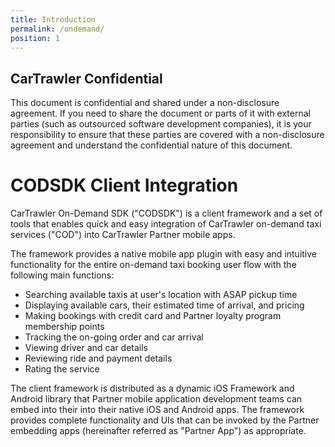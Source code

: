 ```yaml
---
title: Introduction
permalink: /ondemand/
position: 1
---
```

## CarTrawler Confidential

This document is confidential and shared under a non-disclosure agreement. If you need to share the document or parts of it with external parties (such as outsourced software development companies), it is your responsibility to ensure that these parties are covered with a non-disclosure agreement and understand the confidential nature of this document.

# CODSDK Client Integration

CarTrawler On-Demand SDK ("CODSDK") is a client framework and a set of tools that enables quick and easy integration of CarTrawler on-demand taxi services ("COD") into CarTrawler Partner mobile apps.

The framework provides a native mobile app plugin with easy and intuitive functionality for the entire on-demand taxi booking user flow with the following main functions:

- Searching available taxis at user's location with ASAP pickup time
- Displaying available cars, their estimated time of arrival, and pricing
- Making bookings with credit card and Partner loyalty program membership points
- Tracking the on-going order and car arrival
- Viewing driver and car details
- Reviewing ride and payment details
- Rating the service

The client framework is distributed as a dynamic iOS Framework and Android library that Partner mobile application development teams can embed into their into their native iOS and Android apps. The framework provides complete functionality and UIs that can be invoked by the Partner embedding apps (hereinafter referred as "Partner App") as appropriate.


